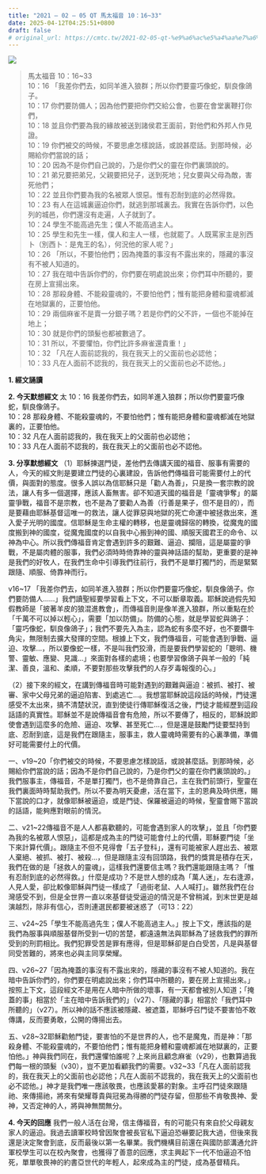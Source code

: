 ```yaml
---
title: "2021 – 02 – 05 QT 馬太福音 10：16~33"
date: 2025-04-12T04:25:51+0800
draft: false
# original_url: https://cmtc.tw/2021-02-05-qt-%e9%a6%ac%e5%a4%aa%e7%a6%8f%e9%9f%b3-10%ef%bc%9a1633
---
```


![](/images/qt.jpg)
> 馬太福音 10：16\~33  
> 10：16 「我差你們去，如同羊進入狼群；所以你們要靈巧像蛇，馴良像鴿子。  
> 10：17 你們要防備人；因為他們要把你們交給公會，也要在會堂裏鞭打你們，  
> 10：18 並且你們要為我的緣故被送到諸侯君王面前，對他們和外邦人作見證。  
> 10：19 你們被交的時候，不要思慮怎樣說話，或說甚麼話。到那時候，必賜給你們當說的話；  
> 10：20 因為不是你們自己說的，乃是你們父的靈在你們裏頭說的。  
> 10：21 弟兄要把弟兄，父親要把兒子，送到死地；兒女要與父母為敵，害死他們；  
> 10：22 並且你們要為我的名被眾人恨惡。惟有忍耐到底的必然得救。  
> 10：23 有人在這城裏逼迫你們，就逃到那城裏去。我實在告訴你們，以色列的城邑，你們還沒有走遍，人子就到了。  
> 10：24 學生不能高過先生；僕人不能高過主人。  
> 10：25 學生和先生一樣，僕人和主人一樣，也就罷了。人既罵家主是別西卜（別西卜：是鬼王的名），何況他的家人呢？」  
> 10：26 「所以，不要怕他們；因為掩蓋的事沒有不露出來的，隱藏的事沒有不被人知道的。  
> 10：27 我在暗中告訴你們的，你們要在明處說出來；你們耳中所聽的，要在房上宣揚出來。  
> 10：28 那殺身體、不能殺靈魂的，不要怕他們；惟有能把身體和靈魂都滅在地獄裏的，正要怕他。  
> 10：29 兩個麻雀不是賣一分銀子嗎？若是你們的父不許，一個也不能掉在地上；  
> 10：30 就是你們的頭髮也都被數過了。  
> 10：31 所以，不要懼怕，你們比許多麻雀還貴重！」  
> 10：32 「凡在人面前認我的，我在我天上的父面前也必認他；  
> 10：33 凡在人面前不認我的，我在我天上的父面前也必不認他。」

**1. 經文誦讀**

**2.  今天默想經文**
太 10：16 我差你們去，如同羊進入狼群；所以你們要靈巧像蛇，馴良像鴿子。  
10：28 那殺身體、不能殺靈魂的，不要怕他們；惟有能把身體和靈魂都滅在地獄裏的，正要怕他。  
10：32 凡在人面前認我的，我在我天上的父面前也必認他；  
10：33 凡在人面前不認我的，我在我天上的父面前也必不認他。

**3. 分享默想經文**
（1）耶穌揀選門徒，差他們去傳講天國的福音、服事有需要的人，今天的經文則是要建立門徒的心裏建設，告訴他們傳福音可能需要付上的代價，與面對的態度。很多人誤以為信耶穌只是「勸人為善」，只是換一套宗教的說法，讓人有多一個選擇，應該人畜無害。卻不知道天國的福音是「靈魂爭奪」的屬靈爭戰，福音不是宗教，也不是為了要勸人為善（行善是果子，但不是目的），而是要藉由耶穌基督這唯一的救法，讓人從罪惡與地獄的死亡命運中被拯救出來，進入愛子光明的國度。信耶穌是生命主權的轉移，也是靈魂歸宿的轉換，從魔鬼的國度搬到神的國度，從魔鬼國度的以自我中心搬到神的國、順服天國君王的命令、以神為中心。所以我們傳福音肯定會遇到許多的艱難、逼迫、攔阻，這是屬靈的爭戰，不是屬肉體的服事，我們必須時時倚靠神的靈與神話語的幫助，更重要的是神是我們的好牧人，在我們生命中引導我們往前行，我們不是單打獨鬥的，而是緊緊跟隨、順服、倚靠神而行。

v16\~17 「我差你們去，如同羊進入狼群；所以你們要靈巧像蛇，馴良像鴿子。你們要防備人……」我們讀聖經要學習看上下文，不可以斷章取義。耶穌說過假先知假教師是「披著羊皮的狼混進教會」，而傳福音則是像羊進入狼群，所以重點在於「千萬不可以掉以輕心」，需要「加以防備」。防備的心態，就是學習蛇與鴿子：「靈巧像蛇，馴良像鴿子」；我們不要先入為主，認為蛇有多麼不好，也不要鑽牛角尖，無限制去擴大發揮的空間。根據上下文，我們傳福音，可能會遇到爭戰、逼迫、攻擊…，所以要像蛇一樣，不是叫我們狡滑，而是要我們學習蛇的「聰明、機警、靈敏、應變、見識…」來面對各樣的處境；也要學習像鴿子與羊一般的「純潔、善良，溫和、柔順，不要對那些攻擊我們的人存歹毒報復的心。」

（2）接下來的經文，在講到傳福音時可能對遇到的艱難與逼迫：被抓、被打、被審、家中父母兄弟的逼迫陷害、到處逃亡…。我想當耶穌說這段話的時候，門徒還感受不太出來，搞不清楚狀況，直到使徒行傳耶穌復活之後，門徒才能經歷到這段話語的真實性。耶穌並不是說傳福音會有危險，所以不要傳了，相反的，耶穌說即使會遇到這麼多的危險、逼迫、攻擊、甚至死亡…，但是還是鼓勵門徒要堅持到底、忍耐到底，這是我們在跟隨主，服事主，救人靈魂時需要有的心裏準備，準備好可能需要付上的代價。

一、v19\~20「你們被交的時候，不要思慮怎樣說話，或說甚麼話。到那時候，必賜給你們當說的話；因為不是你們自己說的，乃是你們父的靈在你們裏頭說的。」我們服事主，傳福音，不是單打獨鬥，也不是倚靠自己，主在我們前頭行，聖靈在我們裏面時時幫助我們。所以不要為明天憂慮，活在當下，主的恩典及時供應，賜下當說的口才，就像耶穌被逼迫，或是門徒、保羅被逼迫的時候，聖靈會賜下當說的話語，能夠應對眼前的情況。

二、v21\~22傳福音不是人人都喜歡聽的，可能會遇到家人的攻擊」，並且「你們要為我的名被眾人恨惡」，這都是成為主的門徒可能會付上的代價，耶穌要門徒「坐下來計算代價」。跟隨主不但不見得會「五子登科」，還有可能被家人趕出去、被眾人棄絕、被抓、被打、被殺…，但是跟隨主沒有回頭路，我們的獎賞是積存在天，我們在做的是「拯救人的靈魂」，這樣我們還要信主嗎？我們還能跟隨主嗎？「惟有忍耐到底的必然得救。」什麼是成功？不是世人想的成為「萬人迷」，左右逢源，人見人愛，卻比較像耶穌與門徒一樣成了「過街老鼠、人人喊打」。雖然我們在台灣感受不到，但是全世界一直以來基督徒受逼迫的情況是不曾稍減，到末世更是越演越烈，除非有信心，否則連選民都要被迷惑了（可13：22）

三、v24\~25「學生不能高過先生；僕人不能高過主人。」按上下文，應該指的是我們為服事與順服基督所受到一切的苦楚，都遠遠無法與耶穌為了拯救我們的罪所受到的刑罰相比。我們犯罪受苦是罪有應得，但是耶穌卻是白白受苦，凡是與基督同受苦難的，將來也必與主同享榮耀。

四、v26\~27「因為掩蓋的事沒有不露出來的，隱藏的事沒有不被人知道的。我在暗中告訴你們的，你們要在明處說出來；你們耳中所聽的，要在房上宣揚出來。」按照上下文，這段經文不是用在人暗中所做的壞事，有一天都會被別人知道；「掩蓋的事」相當於「主在暗中告訴我們的」（v27）、「隱藏的事」相當於「我們耳中所聽的」（v27）。所以神的話不應該被隱藏、被遮蓋，耶穌呼召門徒不要害怕不敢傳講，反而要勇敢，公開的傳揚出去。

五、v28\~32耶穌勸勉門徒，要害怕的不是世界的人，也不是魔鬼，而是神：「那殺身體、不能殺靈魂的，不要怕他們；惟有能把身體和靈魂都滅在地獄裏的，正要怕他。」神與我們同在，我們還懼怕誰呢？上來尚且顧念麻雀（v29），也數算過我們每一根的頭髮（v30），豈不更加看顧我們的需要。v32\~33「凡在人面前認我的，我在我天上的父面前也必認他；凡在人面前不認我的，我在我天上的父面前也必不認他。」神才是我們唯一應該敬畏，也應該愛慕的對象。主呼召門徒來跟隨祂、來傳揚祂，將來有榮耀尊貴與冠冕為得勝的門徒存留，但那些不肯敬畏神、愛神，又否定神的人，將與神無關無分。

**4. 今天的回應**
我們一般人活在台灣，信主傳福音，有的可能只有來自於父母親友家人的逼迫。我過去讀軍校時曾因聚會被長官私下逼迫恐嚇要記我大過，但後來我還是決定聚會到底，反而最後以第一名畢業。我們機構目前還在與國防部溝通允許軍校學生可以在校內聚會，也獲得了善意的回應，求主興起下一代不怕逼迫不怕死，單單敬畏神的約書亞世代的年輕人，起來成為主的門徒，成為基督精兵。
